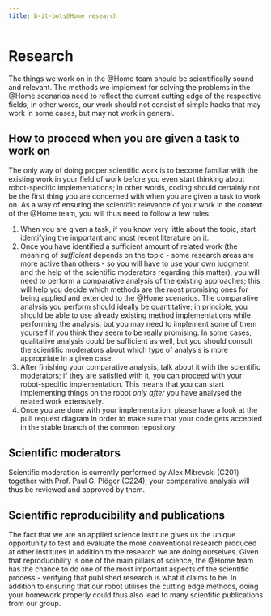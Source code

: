 ```yaml
---
title: b-it-bots@Home research
---
```


# Research

The things we work on in the @Home team should be scientifically sound and relevant. The methods we implement for solving the problems in the @Home scenarios need to reflect the current cutting edge of the respective fields; in other words, our work should not consist of simple hacks that may work in some cases, but may not work in general.

## How to proceed when you are given a task to work on

The only way of doing proper scientific work is to become familiar with the existing work in your field of work before you even start thinking about robot-specific implementations; in other words, coding should certainly not be the first thing you are concerned with when you are given a task to work on. As a way of ensuring the scientific relevance of your work in the context of the @Home team, you will thus need to follow a few rules:

1. When you are given a task, if you know very little about the topic, start identifying the important and most recent literature on it.
2. Once you have identified a sufficient amount of related work \(the meaning of _sufficient_ depends on the topic - some research areas are more active than others - so you will have to use your own judgment and the help of the scientific moderators regarding this matter\), you will need to perform a comparative analysis of the existing approaches; this will help you decide which methods are the most promising ones for being applied and extended to the @Home scenarios. The comparative analysis you perform should ideally be quantitative; in principle, you should be able to use already existing method implementations while performing the analysis, but you may need to implement some of them yourself if you think they seem to be really promising. In some cases, qualitative analysis could be sufficient as well, but you should consult the scientific moderators about which type of analysis is more appropriate in a given case.
3. After finishing your comparative analysis, talk about it with the scientific moderators; if they are satisfied with it, you can proceed with your robot-specific implementation. This means that you can start implementing things on the robot _only after_ you have analysed the related work extensively.
4. Once you are done with your implementation, please have a look at the pull request diagram in order to make sure that your code gets accepted in the stable branch of the common repository.

## Scientific moderators

Scientific moderation is currently performed by Alex Mitrevski \(C201\) together with Prof. Paul G. Plöger \(C224\); your comparative analysis will thus be reviewed and approved by them.

## Scientific reproducibility and publications

The fact that we are an applied science institute gives us the unique opportunity to test and evaluate the more conventional research produced at other institutes in addition to the research we are doing ourselves. Given that reproducibility is one of the main pillars of science, the @Home team has the chance to do one of the most important aspects of the scientific process - verifying that published research is what it claims to be. In addition to ensuring that our robot utilises the cutting edge methods, doing your homework properly could thus also lead to many scientific publications from our group.

